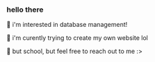 ### hello there
🌱 i'm interested in database management!

🔭 i'm curently trying to create my own website lol

💬 but school, but feel free to reach out to me :>

<!--
**avixdery/avixdery** is a ✨ _special_ ✨ repository because its `README.md` (this file) appears on your GitHub profile.

Here are some ideas to get you started:

- 🔭 I’m currently working on ...
- 🌱 I’m currently learning ...
- 👯 I’m looking to collaborate on ...
- 🤔 I’m looking for help with ...
- 💬 Ask me about ...
- 📫 How to reach me: ...
- 😄 Pronouns: ...
- ⚡ Fun fact: ...
-->
